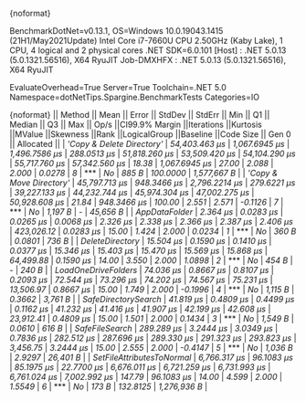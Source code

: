 {noformat}

BenchmarkDotNet=v0.13.1, OS=Windows 10.0.19043.1415 (21H1/May2021Update)
Intel Core i7-7660U CPU 2.50GHz (Kaby Lake), 1 CPU, 4 logical and 2 physical cores
.NET SDK=6.0.101
  [Host]     : .NET 5.0.13 (5.0.1321.56516), X64 RyuJIT
  Job-DMXHFX : .NET 5.0.13 (5.0.1321.56516), X64 RyuJIT

EvaluateOverhead=True  Server=True  Toolchain=.NET 5.0  
Namespace=dotNetTips.Spargine.BenchmarkTests  Categories=IO  

{noformat}
||                   Method ||         Mean ||        Error ||       StdDev ||     StdErr ||          Min ||           Q1 ||       Median ||           Q3 ||          Max ||      Op/s ||CI99.9% Margin ||Iterations ||Kurtosis ||MValue ||Skewness ||Rank ||LogicalGroup ||Baseline ||Code Size ||   Gen 0 ||  Allocated ||
| *'Copy & Delete Directory'* | *54,403.463 μs* | *1,067.6945 μs* | *1,496.7586 μs* | *288.0513 μs* | *51,818.260 μs* | *53,509.420 μs* | *54,104.290 μs* | *55,717.760 μs* | *57,342.560 μs* |      *18.38* |  *1,067.6945 μs* |      *27.00* |    *2.088* |  *2.000* |   *0.0278* |    *8* |            *** |       *No* |     *885 B* | *100.0000* | *1,577,667 B* |
|   *'Copy & Move Directory'* | *45,797.713 μs* |   *948.3466 μs* | *2,796.2214 μs* | *279.6221 μs* | *39,227.133 μs* | *44,232.744 μs* | *45,974.304 μs* | *47,002.275 μs* | *50,928.608 μs* |      *21.84* |    *948.3466 μs* |     *100.00* |    *2.551* |  *2.571* |  *-0.1126* |    *7* |            *** |       *No* |   *1,197 B* |        *-* |    *45,656 B* |
|             *AppDataFolder* |      *2.364 μs* |     *0.0283 μs* |     *0.0265 μs* |   *0.0068 μs* |      *2.326 μs* |      *2.338 μs* |      *2.366 μs* |      *2.387 μs* |      *2.406 μs* | *423,026.12* |      *0.0283 μs* |      *15.00* |    *1.424* |  *2.000* |   *0.0234* |    *1* |            *** |       *No* |     *360 B* |   *0.0801* |       *736 B* |
|           *DeleteDirectory* |     *15.504 μs* |     *0.1590 μs* |     *0.1410 μs* |   *0.0377 μs* |     *15.346 μs* |     *15.403 μs* |     *15.470 μs* |     *15.569 μs* |     *15.868 μs* |  *64,499.88* |      *0.1590 μs* |      *14.00* |    *3.550* |  *2.000* |   *1.0898* |    *2* |            *** |       *No* |     *454 B* |        *-* |       *240 B* |
|       *LoadOneDriveFolders* |     *74.036 μs* |     *0.8667 μs* |     *0.8107 μs* |   *0.2093 μs* |     *72.544 μs* |     *73.296 μs* |     *74.202 μs* |     *74.567 μs* |     *75.231 μs* |  *13,506.97* |      *0.8667 μs* |      *15.00* |    *1.749* |  *2.000* |  *-0.1996* |    *4* |            *** |       *No* |   *1,115 B* |   *0.3662* |     *3,761 B* |
|       *SafeDirectorySearch* |     *41.819 μs* |     *0.4809 μs* |     *0.4499 μs* |   *0.1162 μs* |     *41.232 μs* |     *41.416 μs* |     *41.907 μs* |     *42.199 μs* |     *42.608 μs* |  *23,912.41* |      *0.4809 μs* |      *15.00* |    *1.501* |  *2.000* |   *0.1434* |    *3* |            *** |       *No* |   *1,549 B* |   *0.0610* |       *616 B* |
|            *SafeFileSearch* |    *289.289 μs* |     *3.2444 μs* |     *3.0349 μs* |   *0.7836 μs* |    *282.512 μs* |    *287.696 μs* |    *289.330 μs* |    *291.323 μs* |    *293.823 μs* |   *3,456.75* |      *3.2444 μs* |      *15.00* |    *2.555* |  *2.000* |  *-0.4147* |    *5* |            *** |       *No* |   *1,036 B* |   *2.9297* |    *26,401 B* |
| *SetFileAttributesToNormal* |  *6,766.317 μs* |    *96.1083 μs* |    *85.1975 μs* |  *22.7700 μs* |  *6,676.011 μs* |  *6,721.259 μs* |  *6,731.993 μs* |  *6,761.024 μs* |  *7,002.992 μs* |     *147.79* |     *96.1083 μs* |      *14.00* |    *4.599* |  *2.000* |   *1.5549* |    *6* |            *** |       *No* |     *173 B* | *132.8125* | *1,276,936 B* |
